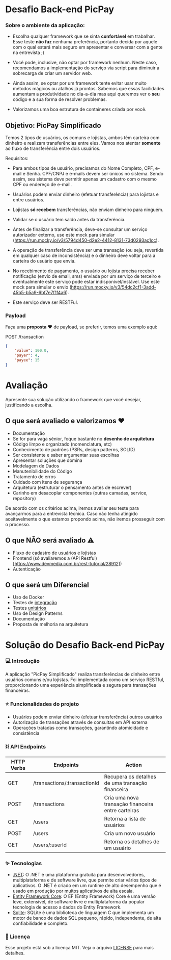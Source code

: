 # Desafio Back-end PicPay

### Sobre o ambiente da aplicação:

-   Escolha qualquer framework que se sinta **confortável** em trabalhar. Esse teste **não faz** nenhuma preferência, portanto decida por aquele com o qual estará mais seguro em apresentar e conversar com a gente na entrevista ;)

-   Você pode, inclusive, não optar por framework nenhum. Neste caso, recomendamos a implementação do serviço via script para diminuir a sobrecarga de criar um servidor web.

-   Ainda assim, se optar por um framework tente evitar usar muito métodos mágicos ou atalhos já prontos. Sabemos que essas facilidades aumentam a produtividade no dia-a-dia mas aqui queremos ver o **seu** código e a sua forma de resolver problemas.

-   Valorizamos uma boa estrutura de containeres criada por você.

## Objetivo: PicPay Simplificado

Temos 2 tipos de usuários, os comuns e lojistas, ambos têm carteira com dinheiro e realizam transferências entre eles. Vamos nos atentar **somente** ao fluxo de transferência entre dois usuários.

Requisitos:

-   Para ambos tipos de usuário, precisamos do Nome Completo, CPF, e-mail e Senha. CPF/CNPJ e e-mails devem ser únicos no sistema. Sendo assim, seu sistema deve permitir apenas um cadastro com o mesmo CPF ou endereço de e-mail.

-   Usuários podem enviar dinheiro (efetuar transferência) para lojistas e entre usuários.

-   Lojistas **só recebem** transferências, não enviam dinheiro para ninguém.

-   Validar se o usuário tem saldo antes da transferência.

-   Antes de finalizar a transferência, deve-se consultar um serviço autorizador externo, use este mock para simular (https://run.mocky.io/v3/5794d450-d2e2-4412-8131-73d0293ac1cc).

-   A operação de transferência deve ser uma transação (ou seja, revertida em qualquer caso de inconsistência) e o dinheiro deve voltar para a carteira do usuário que envia.

-   No recebimento de pagamento, o usuário ou lojista precisa receber notificação (envio de email, sms) enviada por um serviço de terceiro e eventualmente este serviço pode estar indisponível/instável. Use este mock para simular o envio (https://run.mocky.io/v3/54dc2cf1-3add-45b5-b5a9-6bf7e7f1f4a6).

-   Este serviço deve ser RESTFul.

### Payload

Faça uma **proposta** :heart: de payload, se preferir, temos uma exemplo aqui:

POST /transaction

```json
{
    "value": 100.0,
    "payer": 4,
    "payee": 15
}
```

# Avaliação

Apresente sua solução utilizando o framework que você desejar, justificando a escolha.

## O que será avaliado e valorizamos :heart:

-   Documentação
-   Se for para vaga sênior, foque bastante no **desenho de arquitetura**
-   Código limpo e organizado (nomenclatura, etc)
-   Conhecimento de padrões (PSRs, design patterns, SOLID)
-   Ser consistente e saber argumentar suas escolhas
-   Apresentar soluções que domina
-   Modelagem de Dados
-   Manutenibilidade do Código
-   Tratamento de erros
-   Cuidado com itens de segurança
-   Arquitetura (estruturar o pensamento antes de escrever)
-   Carinho em desacoplar componentes (outras camadas, service, repository)

De acordo com os critérios acima, iremos avaliar seu teste para avançarmos para a entrevista técnica.
Caso não tenha atingido aceitavelmente o que estamos propondo acima, não iremos prosseguir com o processo.

## O que NÃO será avaliado :warning:

-   Fluxo de cadastro de usuários e lojistas
-   Frontend (só avaliaremos a (API Restful)[https://www.devmedia.com.br/rest-tutorial/28912])
-   Autenticação

## O que será um Diferencial

-   Uso de Docker
-   Testes de [integração](https://www.atlassian.com/continuous-delivery/software-testing/types-of-software-testing)
-   Testes [unitários](https://www.atlassian.com/continuous-delivery/software-testing/types-of-software-testing)
-   Uso de Design Patterns
-   Documentação
-   Proposta de melhoria na arquitetura

# Solução do Desafio Back-end PicPay

### 💻  Introdução
A aplicação "PicPay Simplificado" realiza transferências de dinheiro entre usuários comuns e/ou lojistas. Foi implementada como um serviço RESTful, proporcionando uma experiência simplificada e segura para transações financeiras.

### ⭐️ Funcionalidades do projeto
* Usuários podem enviar dinheiro (efetuar transferência) outros usuários
* Autorização de transações através de consultas em API externa
* Operações tratadas como transações, garantindo atomicidade e consistência

### ⛓ API Endpoints
| HTTP Verbs | Endpoints | Action |
| --- | --- | --- |
| GET | /transactions/:transactionId | Recupera os detalhes de uma transação financeira |
| POST | /transactions | Cria uma nova transação financeira entre carteiras |
| GET | /users | Retorna a lista de usuários |
| POST | /users | Cria um novo usuário |
| GET | /users/:userId | Retorna os detalhes de um usuário |

### ✨ Tecnologias
* [.NET](https://dotnet.microsoft.com/): O .NET é uma plataforma gratuita para desenvolvedores, multiplataforma e de software livre, que permite criar vários tipos de aplicativos. O .NET é criado em um runtime de alto desempenho que é usado em produção por muitos aplicativos de alta escala.
* [Entity Framework Core](https://learn.microsoft.com/pt-br/ef/core/): O EF (Entity Framework) Core é uma versão leve, extensível, de software livre e multiplataforma da popular tecnologia de acesso a dados do Entity Framework.
* [Sqlite](https://www.sqlite.org/): SQLite é uma biblioteca de linguagem C que implementa um motor de banco de dados SQL pequeno, rápido, independente, de alta confiabilidade e completo.

### 📄 Licença
Esse projeto está sob a licença MIT. Veja o arquivo [LICENSE](LICENSE.md) para mais detalhes.